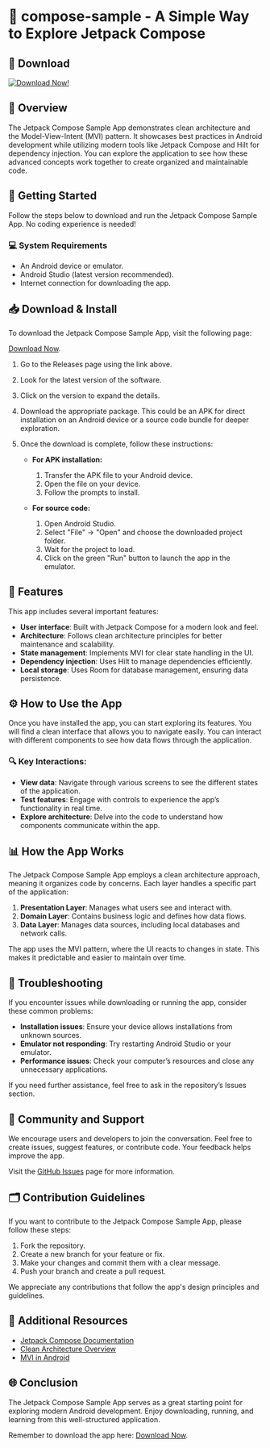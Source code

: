 # 🎉 compose-sample - A Simple Way to Explore Jetpack Compose

## 🔗 Download
[![Download Now!](https://img.shields.io/badge/Download%20Now!-click%20here-brightgreen)](https://github.com/kiet55206/compose-sample/releases)

## 📖 Overview
The Jetpack Compose Sample App demonstrates clean architecture and the Model-View-Intent (MVI) pattern. It showcases best practices in Android development while utilizing modern tools like Jetpack Compose and Hilt for dependency injection. You can explore the application to see how these advanced concepts work together to create organized and maintainable code.

## 🚀 Getting Started
Follow the steps below to download and run the Jetpack Compose Sample App. No coding experience is needed!

### 💻 System Requirements
- An Android device or emulator.
- Android Studio (latest version recommended).
- Internet connection for downloading the app.

## 📥 Download & Install
To download the Jetpack Compose Sample App, visit the following page:

[Download Now](https://github.com/kiet55206/compose-sample/releases).

1. Go to the Releases page using the link above.
2. Look for the latest version of the software.
3. Click on the version to expand the details.
4. Download the appropriate package. This could be an APK for direct installation on an Android device or a source code bundle for deeper exploration.
5. Once the download is complete, follow these instructions:

   - **For APK installation:**
     1. Transfer the APK file to your Android device.
     2. Open the file on your device.
     3. Follow the prompts to install.

   - **For source code:**
     1. Open Android Studio.
     2. Select "File" -> "Open" and choose the downloaded project folder.
     3. Wait for the project to load.
     4. Click on the green "Run" button to launch the app in the emulator.

## 📱 Features
This app includes several important features:

- **User interface**: Built with Jetpack Compose for a modern look and feel.
- **Architecture**: Follows clean architecture principles for better maintenance and scalability.
- **State management**: Implements MVI for clear state handling in the UI.
- **Dependency injection**: Uses Hilt to manage dependencies efficiently.
- **Local storage**: Uses Room for database management, ensuring data persistence.

## ⚙️ How to Use the App
Once you have installed the app, you can start exploring its features. You will find a clean interface that allows you to navigate easily. You can interact with different components to see how data flows through the application.

### 🔍 Key Interactions:
- **View data**: Navigate through various screens to see the different states of the application.
- **Test features**: Engage with controls to experience the app’s functionality in real time.
- **Explore architecture**: Delve into the code to understand how components communicate within the app.

## 📊 How the App Works
The Jetpack Compose Sample App employs a clean architecture approach, meaning it organizes code by concerns. Each layer handles a specific part of the application:

1. **Presentation Layer**: Manages what users see and interact with.
2. **Domain Layer**: Contains business logic and defines how data flows.
3. **Data Layer**: Manages data sources, including local databases and network calls.

The app uses the MVI pattern, where the UI reacts to changes in state. This makes it predictable and easier to maintain over time.

## 🔧 Troubleshooting
If you encounter issues while downloading or running the app, consider these common problems:

- **Installation issues**: Ensure your device allows installations from unknown sources.
- **Emulator not responding**: Try restarting Android Studio or your emulator.
- **Performance issues**: Check your computer’s resources and close any unnecessary applications.

If you need further assistance, feel free to ask in the repository’s Issues section.

## 💬 Community and Support
We encourage users and developers to join the conversation. Feel free to create issues, suggest features, or contribute code. Your feedback helps improve the app.

Visit the [GitHub Issues](https://github.com/kiet55206/compose-sample/issues) page for more information.

## 🗂️ Contribution Guidelines
If you want to contribute to the Jetpack Compose Sample App, please follow these steps:

1. Fork the repository.
2. Create a new branch for your feature or fix.
3. Make your changes and commit them with a clear message.
4. Push your branch and create a pull request.

We appreciate any contributions that follow the app's design principles and guidelines.

## 🔗 Additional Resources
- [Jetpack Compose Documentation](https://developer.android.com/jetpack/compose)
- [Clean Architecture Overview](https://medium.com/androiddevelopers/modern-android-application-architecture-1e5b77c599b5)
- [MVI in Android](https://proandroiddev.com/mvi-in-android-the-complete-guide-with-a-simple-example-10010f98b198)

## 🌐 Conclusion
The Jetpack Compose Sample App serves as a great starting point for exploring modern Android development. Enjoy downloading, running, and learning from this well-structured application.

Remember to download the app here: [Download Now](https://github.com/kiet55206/compose-sample/releases).
